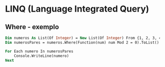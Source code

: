 # LINQ (Language Integrated Query)

## Where - exemplo

~~~vb
Dim numeros As List(Of Integer) = New List(Of Integer) From {1, 2, 3, 4, 5, 6, 7, 8, 9, 10}
Dim numerosPares = numeros.Where(Function(num) num Mod 2 = 0).ToList()

For Each numero In numerosPares
    Console.WriteLine(numero)
Next
~~~